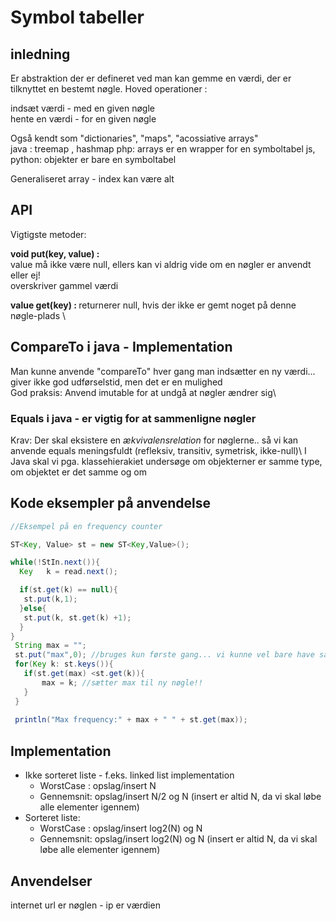 # Symbol tabeller

## inledning
Er abstraktion der er defineret ved man kan gemme en værdi, der er tilknyttet en bestemt nøgle.
Hoved operationer :

indsæt værdi - med en given nøgle \
hente en værdi - for en given nøgle

Også kendt som "dictionaries", "maps", "acossiative arrays" \
java : treemap , hashmap
php: arrays er en wrapper for en symboltabel
js, python: objekter er bare en symboltabel

Generaliseret array - index kan være alt

## API

Vigtigste metoder:

<b>void put(key, value) :</b> \
value må ikke være null, ellers kan vi aldrig vide om en nøgler er anvendt eller ej! \
overskriver gammel værdi 

<b>value get(key)       : </b>
returnerer null, hvis der ikke er gemt noget på denne nøgle-plads \

## CompareTo i java - Implementation

Man kunne anvende "compareTo" hver gang man indsætter en ny værdi... giver ikke god udførselstid, men det er en mulighed\
God praksis: Anvend imutable for at undgå at nøgler ændrer sig\

### Equals i java - er vigtig for at sammenligne nøgler

Krav: Der skal eksistere en <i>ækvivalensrelation</i> for nøglerne.. så vi kan anvende equals meningsfuldt (refleksiv, transitiv, symetrisk, ikke-null)\ 
I Java skal vi pga. klassehierakiet undersøge om objekterner er samme type, om objektet er det samme og om 

## Kode eksempler på anvendelse

```java
//Eksempel på en frequency counter

ST<Key, Value> st = new ST<Key,Value>();

while(!StIn.next()){
  Key   k = read.next();

  if(st.get(k) == null){
   st.put(k,1);
  }else{
   st.put(k, st.get(k) +1);
  }
}
 String max = "";
 st.put("max",0); //bruges kun første gang... vi kunne vel bare have sat en tilfældig nøgle istedet for "max"
 for(Key k: st.keys()){
   if(st.get(max) <st.get(k)){
       max = k; //sætter max til ny nøgle!!
   }
 }
 
 println("Max frequency:" + max + " " + st.get(max));

```

## Implementation

- Ikke sorteret liste - f.eks. linked list implementation
    - WorstCase : opslag/insert N
    - Gennemsnit: opslag/insert N/2 og N (insert er altid N, da vi skal løbe alle elementer igennem)
- Sorteret liste:
    - WorstCase : opslag/insert log2(N) og N
    - Gennemsnit: opslag/insert log2(N) og N (insert er altid N, da vi skal løbe alle elementer igennem)

## Anvendelser
internet url er nøglen - ip er værdien</br>

